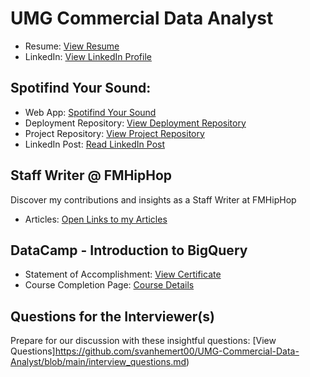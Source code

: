 # UMG Commercial Data Analyst

- Resume: [View Resume](https://github.com/svanhemert00/UMG-Commercial-Data-Analyst/blob/main/Sebastian_Van_Hemert-Resume.pdf)
- LinkedIn: [View LinkedIn Profile](https://www.linkedin.com/in/sebastianvanhemert)

## Spotifind Your Sound: 
  - Web App: [Spotifind Your Sound](https://spotifind.streamlit.app/)
  - Deployment Repository: [View Deployment Repository](https://github.com/svanhemert00/spotifindyoursound)
  - Project Repository: [View Project Repository](https://github.com/LMU-MSBA/Finding-Talent-Improving-Spotify-New-Artist-Recommendations/tree/main)
  - LinkedIn Post: [Read LinkedIn Post](https://www.linkedin.com/feed/update/urn:li:activity:7190261842559094784/)

## Staff Writer @ FMHipHop
Discover my contributions and insights as a Staff Writer at FMHipHop
- Articles: [Open Links to my Articles](https://github.com/svanhemert00/UMG-Commercial-Data-Analyst/blob/main/staff-writer-FMHipHop.md)

## DataCamp - Introduction to BigQuery
  - Statement of Accomplishment: [View Certificate](https://github.com/svanhemert00/UMG-Commercial-Data-Analyst/blob/main/DataCamp-Introduction_to_BigQuery-Statement_of_Accomplishment.pdf)
  - Course Completion Page: [Course Details](https://www.datacamp.com/completed/statement-of-accomplishment/course/374a0709dae3a9643d542dda01b0a25ae0f695ec)

## Questions for the Interviewer(s)
Prepare for our discussion with these insightful questions: [View Questions]https://github.com/svanhemert00/UMG-Commercial-Data-Analyst/blob/main/interview_questions.md)
